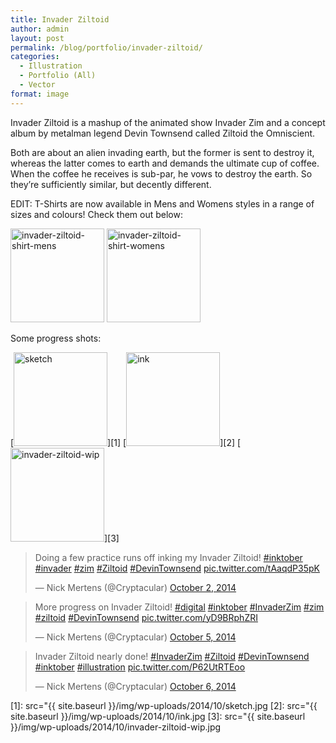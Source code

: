 ```yaml
---
title: Invader Ziltoid
author: admin
layout: post
permalink: /blog/portfolio/invader-ziltoid/
categories:
  - Illustration
  - Portfolio (All)
  - Vector
format: image
---
```

Invader Ziltoid is a mashup of the animated show Invader Zim and a concept album by metalman legend Devin Townsend called Ziltoid the Omniscient.

Both are about an alien invading earth, but the former is sent to destroy it, whereas the latter comes to earth and demands the ultimate cup of coffee. When the coffee he receives is sub-par, he vows to destroy the earth. So they&#8217;re sufficiently similar, but decently different.

EDIT: T-Shirts are now available in Mens and Womens styles in a range of sizes and colours! Check them out below:

<a href="http://thecrypt.printmighty.co.nz/" target="_blank"><img src="{{ site.baseurl }}/img/wp-uploads/2014/10/invader-ziltoid-shirt-mens-150x150.jpg" alt="invader-ziltoid-shirt-mens" width="150" height="150" class="alignnone size-thumbnail wp-image-399" /></a> <a href="http://thecrypt.printmighty.co.nz/" target="_blank"><img src="{{ site.baseurl }}/img/wp-uploads/2014/10/invader-ziltoid-shirt-womens-150x150.jpg" alt="invader-ziltoid-shirt-womens" width="150" height="150" class="alignnone size-thumbnail wp-image-400" /></a>

Some progress shots:

[<img src="{{ site.baseurl }}/img/wp-uploads/2014/10/sketch-150x150.jpg" alt="sketch" width="150" height="150" class="alignnone size-thumbnail wp-image-391" />][1] [<img src="{{ site.baseurl }}/img/wp-uploads/2014/10/ink-150x150.jpg" alt="ink" width="150" height="150" class="alignnone size-thumbnail wp-image-392" />][2] [<img src="{{ site.baseurl }}/img/wp-uploads/2014/10/invader-ziltoid-wip-150x150.jpg" alt="invader-ziltoid-wip" width="150" height="150" class="alignnone size-thumbnail wp-image-394" />][3]

<blockquote class="twitter-tweet" width="550">
  <p>
    Doing a few practice runs off inking my Invader Ziltoid! <a href="https://twitter.com/hashtag/inktober?src=hash">#inktober</a> <a href="https://twitter.com/hashtag/invader?src=hash">#invader</a> <a href="https://twitter.com/hashtag/zim?src=hash">#zim</a> <a href="https://twitter.com/hashtag/Ziltoid?src=hash">#Ziltoid</a> <a href="https://twitter.com/hashtag/DevinTownsend?src=hash">#DevinTownsend</a> <a href="http://t.co/tAaqdP35pK">pic.twitter.com/tAaqdP35pK</a>
  </p>
  
  <p>
    &mdash; Nick Mertens (@Cryptacular) <a href="https://twitter.com/Cryptacular/status/517766086280757248">October 2, 2014</a>
  </p>
</blockquote>



<blockquote class="twitter-tweet" width="550">
  <p>
    More progress on Invader Ziltoid! <a href="https://twitter.com/hashtag/digital?src=hash">#digital</a> <a href="https://twitter.com/hashtag/inktober?src=hash">#inktober</a> <a href="https://twitter.com/hashtag/InvaderZim?src=hash">#InvaderZim</a> <a href="https://twitter.com/hashtag/zim?src=hash">#zim</a> <a href="https://twitter.com/hashtag/ziltoid?src=hash">#ziltoid</a> <a href="https://twitter.com/hashtag/DevinTownsend?src=hash">#DevinTownsend</a> <a href="http://t.co/yD9BRphZRI">pic.twitter.com/yD9BRphZRI</a>
  </p>
  
  <p>
    &mdash; Nick Mertens (@Cryptacular) <a href="https://twitter.com/Cryptacular/status/518642468141543424">October 5, 2014</a>
  </p>
</blockquote>



<blockquote class="twitter-tweet" width="550">
  <p>
    Invader Ziltoid nearly done! <a href="https://twitter.com/hashtag/InvaderZim?src=hash">#InvaderZim</a> <a href="https://twitter.com/hashtag/Ziltoid?src=hash">#Ziltoid</a> <a href="https://twitter.com/hashtag/DevinTownsend?src=hash">#DevinTownsend</a> <a href="https://twitter.com/hashtag/inktober?src=hash">#inktober</a> <a href="https://twitter.com/hashtag/illustration?src=hash">#illustration</a> <a href="http://t.co/P62UtRTEoo">pic.twitter.com/P62UtRTEoo</a>
  </p>
  
  <p>
    &mdash; Nick Mertens (@Cryptacular) <a href="https://twitter.com/Cryptacular/status/519026603758600192">October 6, 2014</a>
  </p>
</blockquote>

 [1]: src="{{ site.baseurl }}/img/wp-uploads/2014/10/sketch.jpg
 [2]: src="{{ site.baseurl }}/img/wp-uploads/2014/10/ink.jpg
 [3]: src="{{ site.baseurl }}/img/wp-uploads/2014/10/invader-ziltoid-wip.jpg